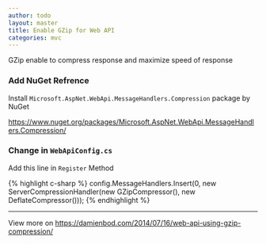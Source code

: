 ```yaml
---
author: todo
layout: master
title: Enable GZip for Web API
categories: mvc
---
```


GZip enable to compress response and maximize speed of response

### Add NuGet Refrence

Install `Microsoft.AspNet.WebApi.MessageHandlers.Compression` package by NuGet

https://www.nuget.org/packages/Microsoft.AspNet.WebApi.MessageHandlers.Compression/

### Change in `WebApiConfig.cs`

Add this line in `Register` Method

{% highlight c-sharp %}
config.MessageHandlers.Insert(0, new ServerCompressionHandler(new GZipCompressor(), new DeflateCompressor()));
{% endhighlight %}


-----

View more on https://damienbod.com/2014/07/16/web-api-using-gzip-compression/